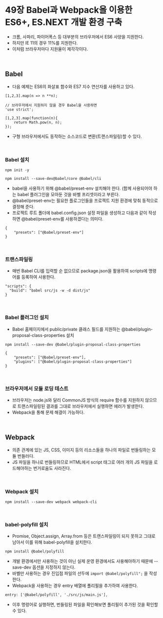 # 49장 Babel과 Webpack을 이용한 ES6+, ES.NEXT 개발 환경 구축
- 크롬, 사파리, 파이어폭스 등 대부분의 브라우저에서 ES6 사양을 지원한다.
- 하지만 IE 11의 경우 11%를 지원한다.
- 이처럼 브라우저마다 지원율이 제각각이다.

<br/>

## Babel
- 다음 예제는 ES6의 화살표 함수와 ES7 지수 연산자를 사용하고 있다.

```
[1,2,3].map(n => n **n);

// 브라우저에서 지원하지 않을 경우 Babel을 사용하면
'use strict';

[1,2,3].map(function(n){
	return Math.pow(n, n);
});
```

- 구형 브라우저에서도 동작하는 소스코드로 변환(트랜스파일링)할 수 있다.

<br/>

### Babel 설치

```
npm init -y

npm install --save-dev@babel/core @babel/cli
```

- babel을 사용하기 위해 @babel/preset-env 설치해야 한다. (함께 사용되어야 하는 babel 플러그인을 모아둔 것을 바벨 프리셋이라고 부른다.
- @babel/preset-env는 필요한 플로그인들을 프로젝트 지원 환경에 맞춰 동적으로 결정해 준다.
- 프로젝트 루트 폴더에 babel.config.json 설정 파일을 생성하고 다음과 같이 작성하면 @babel/preset-env를 사용하겠다는 의미다.

```
{
	"presets": ["@babel/preset-env"]
}
```

<br/>

### 트랜스파일링
- 매번 Babel CLI를 입력할 순 없으므로 package.json을 활용하여 scripts에 명령어를 등록하여 사용한다.

```
"scripts": {
  "build": "babel src/js -w -d dist/js"
}
```

<br/>

### Babel 플러그인 설치
- Babel 홈페이지에서 public/private 클래스 필드를 지원하는 @babel/plugin-proposal-class-properties 설치

```
npm install --save-dev @babel/plugin-proposal-class-properties
```

```
{
	"presets": ["@babel/preset-env"],
    "plugins": ["@babel/plugin-proposal-class-properties"]
}
```

<br/>

### 브라우저에서 모듈 로딩 테스트
- 브라우저는 node.js와 달리 CommonJS 방식의 require 함수를 지원하지 않으므로 트랜스파일링된 결과를 그대로 브라우저에서 실행하면 에러가 발생한다. 
- Webpack을 통해 문제 해결이 가능하다.

<br/>

## Webpack
- 의존 관계에 있는 JS, CSS, 이미지 등의 리소스들을 하나의 파일로 번들링하는 모듈 번들러다.
- JS 파일을 하나로 번들링하므로 HTML에서 script 태그로 여러 개의 JS 파일을 로드해야하는 번거로움도 사라진다.

<br/>

### Webpack 설치

```
npm install --save-dev webpack webpack-cli
```

<br/>

### babel-polyfill 설치
- Promise, Object.assign, Array.from 등은 트랜스파일링이 되지 못하고 그대로 남아서 이를 위해 babel-polyfill을 설치한다.

```
npm install @babel/polyfill
```

- 개발 환경에서만 사용하는 것이 아닌 실제 운영 환경에서도 사용해야하기 때문에 --save-dev 옵션을 지정하지 않는다.
- 바벨만 사용하는 경우 진입점 파일의 선두에 ```import @babel/polyfill";``` 을 작성한다.
- Webpack을 사용하는 경우 entry 배열에 폴리필을 추가하여 사용한다. 

```
entry: ['@babel/polyfill', './src/js/main.js'],
```

- 이후 명령어로 실행하면, 번들링된 파일을 확인해보면 폴리필이 추가된 것을 확인할 수 있다.
